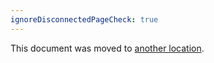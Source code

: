```yaml
---
ignoreDisconnectedPageCheck: true
---
```


This document was moved to [another location](../../retrospectives/index.md).
